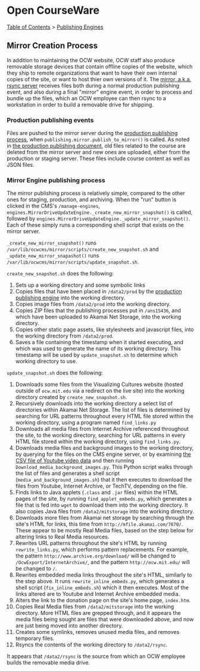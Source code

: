 # Open CourseWare

[Table of Contents](index.md) >
[Publishing Engines](engines.md)

## Mirror Creation Process

In addition to maintaining the OCW website, OCW staff also produce removable storage devices that contain offline copies of the website, which they ship to remote organizations that want to have their own internal copies of the site, or want to host thier own versions of it. The [mirror, a.k.a. rsync server](architecture_overview.md) receives files both during a normal production publishing event, and also during a final "mirror" engine event, in order to process and bundle up the files, which an OCW employee can then rsync to a workstation in order to build a removable drive for shipping.

### Production publishing events

Files are pushed to the mirror server during the [production publishing process](engines_production.md), when `publishing.mirror.publish_to_mirror()` is called. As noted in [the production publishing document](engines_production.md), old files related to the course are deleted from the mirror server and new ones are uploaded, either from the production or staging server. These files include course content as well as JSON files.

### Mirror Engine publishing process

The mirror publishing process is relatively simple, compared to the other ones for staging, production, and archiving. When the "run" button is clicked in the CMS's `/manage-engines`, `engines.MirrorDriveUpdateEngine._create_new_mirror_snapshot()` is called, followed by `engines.MirrorDriveUpdateEngine._update_mirror_snapshot()`. Each of these simply runs a corresponding shell script that exists on the mirror server.

`_create_new_mirror_snapshot()` runs `/var/lib/ocwcms/mirror/scripts/create_new_snapshot.sh` and `_update_new_mirror_snapashot()` runs `/var/lib/ocwcms/mirror/scripts/update_snapshot.sh`.

`create_new_snapshot.sh` does the following:

1. Sets up a working directory and some symbolic links
2. Copies files that have been placed in `/data2/prod` by the [production publishing engine](engines_production.md) into the working directory.
3. Copies image files from `/data2/prod` into the working directory.
4. Copies ZIP files that the publishing processes put in `/ans15436`, and which have been uploaded to Akamai Net Storage, into the working directory.
5. Copies other static page assets, like stylesheets and javascript files, into the working directory from `/data2/prod`.
6. Saves a file containing the timestamp when it started executing, and which was used to generate the name of its working directory. This timestamp will be used by `update_snapshot.sh` to determine which working directory to use.

`update_snapshot.sh` does the following:

1. Downloads some files from the Visualizing Cultures website (hosted outside of `ocw.mit.edu` via a redirect on the live site) into the working directory created by `create_new_snapshot.sh`.
2. Recursively downloads into the working directory a select list of directories within Akamai Net Storage. The list of files is determined by searching for URL patterns throughout every HTML file stored within the working directory, using a program named `find_links.py`
3. Downloads all media files from Internet Archive referenced throughout the site, to the working directory, searching for URL patterns in every HTML file stored within the working directory, using `find_links.py`.
4. Downloads media files and background images to the working directory, by querying for the files on the CMS engine server, or by examining [the CSV file of Youtube video data](cron_jobs.md) and then running `Download_media_background_images.py`. This Python script walks through the list of files and generates a shell script (`media_and_background_images.sh`) that it then executes to download the files from Youtube, Internet Archive, or TechTV, depending on the file.
5. Finds links to Java applets (`.class` and `.jar` files) within the HTML pages of the site, by running `find_applet_embeds.py`, which generates a file that is fed into `wget` to download them into the working directory. It also copies Java files from `/data2/mitstorage` into the working directory.
6. Downloads more files from Akamai net storage by searching through the site's HTML for links, this time from `http://mfile.akamai.com/7870/`. These appear to be mostly Real Media files, based on the step below for altering links to Real Media resources. 
7. Rewrites URL patterns throughout the site's HTML by running `rewrite_links.py`, which performs pattern replacements. For example, the pattern `http://www.archive.org/download/` will be changed to `/OcwExport/InternetArchive/`, and the pattern `http://ocw.mit.edu/` will be changed to `/`.
8. Rewrites embedded media links throughout the site's HTML, similarly to the step above. It runs `rewrite_inline_embeds.py`, which generates a shell script (`fix_inline_embeds.sh`) which it then executes. Most of the links altered are to Youtube and Internet Archive embedded media.
9. Alters the link to the donation page on the site's home page, `index.htm`.
10. Copies Real Media files from `/data2/mitstorage` into the working directory. More HTML files are grepped through, and it appears the media files being sought are files that were downloaded above, and now are just being moved into another directory.
11. Creates some symlinks, removes unused media files, and removes temporary files.
12. Rsyncs the contents of the working directory to `/data2/rsync`.

It appears that `/data2/rsync` is the source from which an OCW employee builds the removable media drive.
